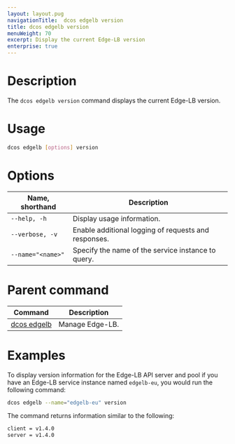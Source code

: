 ```yaml
---
layout: layout.pug
navigationTitle:  dcos edgelb version
title: dcos edgelb version
menuWeight: 70
excerpt: Display the current Edge-LB version
enterprise: true
---
```


# Description
The `dcos edgelb version` command displays the current Edge-LB version.

# Usage

```bash
dcos edgelb [options] version
```

# Options

| Name, shorthand | Description |
|-----------------|-------------|
| `--help, -h`    | Display usage information. |
| `--verbose, -v`   | Enable additional logging of requests and responses. |
| `--name="<name>"`   | Specify the name of the service instance to query. |

# Parent command

| Command | Description |
|---------|-------------|
| [dcos edgelb](../../cli-reference/) |  Manage Edge-LB. |

# Examples

To display version information for the Edge-LB API server and pool if you have an Edge-LB service instance named `edgelb-eu`, you would run the following command:

```bash
dcos edgelb --name="edgelb-eu" version
```

The command returns information similar to the following:

```bash
client = v1.4.0
server = v1.4.0
```
